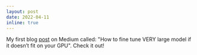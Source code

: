 ```yaml
---
layout: post
date: 2022-04-11 
inline: true
---
```


My first blog [post](https://bestasoff.medium.com/how-to-fine-tune-very-large-model-if-it-doesnt-fit-on-your-gpu-3561e50859af) on Medium called: "How to fine tune VERY large model if it doesn’t fit on your GPU". Check it out!
